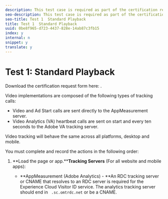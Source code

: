 ```yaml
---
description: This test case is required as part of the certification request form. It validates general playback and sequencing.
seo-description: This test case is required as part of the certification request form. It validates general playback and sequencing.
seo-title: Test 1  Standard Playback
title: Test 1  Standard Playback
uuid: 0be8f965-d723-4437-828e-14ab87c3fb15
index: y
internal: n
snippet: y
translate: y
---
```


# Test 1: Standard Playback

Download the certification request form here: [](c_vhl_cert_req_form.md). 

Video implementations are composed of the following types of tracking calls: 


* Video and Ad Start calls are sent directly to the AppMeasurement server.
* Video Analytics (VA) heartbeat calls are sent on start and every ten seconds to the Adobe VA tracking server.


Video tracking will behave the same across all platforms, desktop and mobile. 

You must complete and record the actions in the following order: 


1. **Load the page or app.****Tracking Servers** (For all website and mobile apps): 


    * **AppMeasurement (Adobe Analytics) - **An RDC tracking server or CNAME that resolves to an RDC server is required for the Experience Cloud Visitor ID service. The analytics tracking server should end in ` .sc.omtrdc.net` or be a CNAME. 
      <!-- [This link is bad] For more information, see 
<a href="https://marketing.adobe.com/resources/help/kb/en_US/analytics/kb/determining-data-center.html" format="html" scope="external"> Correctly populate the trackingServer and trackingServerSecure variable</a>. -->

    * **Video Analytics (Heartbeats) - **This server always has the format ` [namespace].hb.omtrdc.net`, where ` [namespace]` is defined by your login company and is provided by Adobe.


   You need to validate certain key, universal variables across all tracking calls. 

    * **ADOBE**

      **Adobe Visitor ID ( ` mid`): **The ` mid` variable is used to capture the value set in the AMCV cookie. The ` mid` variable is the primary identification value for both websites and mobile apps, and also indicates that the Experience Cloud Visitor ID service is set-up properly. It is found in both AppMeasurement and Video Analytics (VA) calls.



      #### Heartbeat Play Call
      |  Parameter | Value (sample) |
      |---|---|
      | ` s:event:type` | play |
      | `s:user:mid` | 30250035503789876473484580554595324209 |


      #### Video Analytics Start Call
      |  Parameter | Value (sample) |
      |---|---|
      | ` pev2` | ms_s |
      | `mid` | 30250035503789876473484580554595324209 |


      #### Website Page Call
      |  Parameter | Value (sample) |
      |---|---|
      | `mid` | 30250035503789876473484580554595324209 |


      #### Lifecycle Call
      |  Parameter | Value (sample) |
      |---|---|
      | ` pev2` | ADBINTERNAL:Lifecycle |
      | `mid` | 30250035503789876473484580554595324209 |


      >[!NOTE]
      >
      >On VA Start Calls ( ` s:event:type=start`) the ` mid` values may not be present. This is OK. They may not appear until the VA Play Calls ( ` s:event:type=play`).




      #### Heartbeat Start Call
      |  Parameter | Value (sample) |
      |---|---|
      | ` s:event:type` | start |


      #### VA Start Call
      |  Parameter | Value (sample) |
      |---|---|
      | ` pev2` | ms_s |



1. **Start the video player. **When the video player starts, the key calls are sent in the following order: 


    1. Video analytics start*
    1. Heartbeat start*
    1. Heartbeat analytics start


   *These calls contain additional metadata and variables. For call parameters and metadata, see [](../c_vhl_validation/c_vhl_test-call-details.md#section_qts_xff_f2b) in *Test Call Details*.

   Also see your platform's [](../c_digital_content_ratings/c_dcr_implementation/c_dcr_implementation.md) instructions for additonal information about each call. 

1. **View ad break if available.** 
    * **Ad Start ** 

      When the video ad starts, the following key calls are sent in the following order: 

    
        1. Video ad analytics start*
        1. Heartbeat ad start*
        1. Heartbeat ad analytics start


      *These calls contain additional metadata and variables. For call parameters and metadata, see [](../c_vhl_validation/c_vhl_test-call-details.md#section_wz3_yff_f2b) in *Test Call Details*.

      Also see your platform's [](../c_digital_content_ratings/c_dcr_implementation/c_dcr_implementation.md) instructions for additonal information about these Ad calls.

    * **Ad Play** 

      During ad playback, Heartbeat calls are sent to the Heartbeat server every second. 

    * **Ad Complete** 

      At the 100% point on a video ad, a Heartbeat complete call will be sent. 


1. **Pause ad playback for 30 seconds, if available.** **Ad Pause ** 

   During ad pause, Heartbeat calls are sent to the Heartbeat server every second. 

   >[!NOTE]
   >
   >The playhead value should remain constant during the pause.

1. **Play main content video for 10 minutes uninterrupted.****Content Play ** 

   During regular main content playback, Heartbeat calls are sent to the Heartbeat server every ten seconds. 



   **Notes:**


    * The playhead position should increment by 10 with every play call.
    * The ` l:event:duration` value represents the number of milliseconds since the last tracking call and should be roughly the same value on each 10 second call.For call parameters and metadata, see [](../c_vhl_validation/c_vhl_test-call-details.md#section_u1l_1gf_f2b) in *Test Call Details*

      Also see your platform's [](../c_digital_content_ratings/c_dcr_implementation/c_dcr_implementation.md) instructions for additonal information about these Ad calls.



1. **Pause during playback for at least 30 seconds.**On pause of the video player, pause event calls will be sent every 10 seconds. After pause ends the play events should resume. 

1. **Seek/scrub video.**On scrubbing of video playhead, no special tracking calls are sent, however, when video playback resumes after scrubbing the playhead value should reflect the new position within the main content. 

1. **Replay video (VOD only).**When a video is replayed, a new set of video start calls should be sent, as if this is a fresh video view. 

1. **View next video in playlist.**On video start of the next video in a playlist, a new set of video start calls should be sent. 

1. **Switch video or stream.**When switching live streams, a Heartbeat complete call for the first stream should not be sent. The video start calls and video play calls should begin with the new show and stream name and with the correct playhead and duration values for the new show. 


